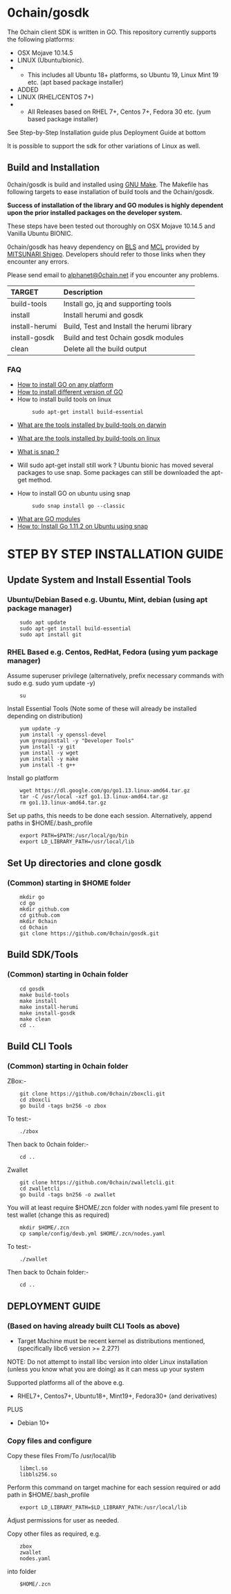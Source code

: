# 0chain/gosdk
The 0chain client SDK is written in GO. 
This repository currently supports the following platforms:
- OSX Mojave 10.14.5 
- LINUX (Ubuntu/bionic).
- - This includes all Ubuntu 18+ platforms, so Ubuntu 19, Linux Mint 19 etc. (apt based package installer)
- ADDED
- LINUX (RHEL/CENTOS 7+)
- - All Releases based on RHEL 7+, Centos 7+, Fedora 30 etc. (yum based package installer)

See Step-by-Step Installation guide plus Deployment Guide at bottom

It is possible to support the sdk for other variations of Linux as well. 

## Build and Installation 
0chain/gosdk is build and installed using [GNU Make](https://www.gnu.org/software/make/). 
The Makefile has following targets to ease installation of build tools and the 0chain/gosdk. 

**Success of installation of the library and GO modules is highly dependent upon the prior installed
packages on the developer system.**

These steps have been tested out thoroughly on OSX Mojave 10.14.5 and Vanilla Ubuntu BIONIC. 

0chain/gosdk has heavy dependency on [BLS](https://github.com/herumi/bls) and [MCL](https://github.com/herumi/mcl) 
provided by [MITSUNARI Shigeo](https://github.com/herumi). Developers should refer to those links when they encounter any errors. 

Please send email to [alphanet@0chain.net](mailto:alphanet@0chain.net) if you encounter any problems.

|TARGET       |Description   |
|:----        |:----------   |
| build-tools | Install go, jq and supporting tools|
| install     | Install herumi and gosdk|
| install-herumi |Build, Test and Install the herumi library|
| install-gosdk | Build and test 0chain gosdk modules|
| clean         | Delete all the build output |


### FAQ ###

- [How to install GO on any platform](https://golang.org/doc/install)
- [How to install different version of GO](https://golang.org/doc/install#extra_versions)
- How to install build tools on linux
```
        sudo apt-get install build-essential
``` 

- [What are the tools installed by build-tools on darwin](./_util/build_darwin.mk)
- [What are the tools installed by build-tools on linux](./_util/build_linux.mk)

- [What is snap ?](https://docs.snapcraft.io/getting-started)

- Will sudo apt-get install still work ?
  Ubuntu bionic has moved several packages to use snap. Some packages can still be downloaded
  the apt-get method. 

- How to install GO on ubuntu using snap
```.env
        sudo snap install go --classic
```
- [What are GO modules](https://github.com/golang/go/wiki/Modules)
- [How to: Install Go 1.11.2 on Ubuntu using snap](https://medium.com/@patdhlk/how-to-install-go-1-9-1-on-ubuntu-16-04-ee64c073cd79)

# STEP BY STEP INSTALLATION GUIDE
## Update System and Install Essential Tools
### Ubuntu/Debian Based e.g. Ubuntu, Mint, debian (using apt package manager)
        sudo apt update
        sudo apt-get install build-essential
        sudo apt install git

### RHEL Based e.g. Centos, RedHat, Fedora (using yum package manager)
Assume superuser privilege (alternatively, prefix necessary commands with sudo e.g. sudo yum update -y)

        su
        
Install Essential Tools (Note some of these will already be installed depending on distribution)

        yum update -y
        yum install -y openssl-devel
        yum groupinstall -y "Developer Tools"
        yum install -y git
        yum install -y wget
        yum install -y make
        yum install -t g++
        
Install go platform

        wget https://dl.google.com/go/go1.13.linux-amd64.tar.gz
        tar -C /usr/local -xzf go1.13.linux-amd64.tar.gz
        rm go1.13.linux-amd64.tar.gz
        
Set up paths, this needs to be done each session. Alternatively, append paths in $HOME/.bash_profile

        export PATH=$PATH:/usr/local/go/bin
        export LD_LIBRARY_PATH=/usr/local/lib
                
## Set Up directories and clone gosdk
### (Common) starting in $HOME folder
        mkdir go
        cd go
        mkdir github.com
        cd github.com
        mkdir 0chain
        cd 0chain
        git clone https://github.com/0chain/gosdk.git

## Build SDK/Tools
### (Common) starting in 0chain folder
        cd gosdk
        make build-tools
        make install
        make install-herumi
        make install-gosdk
        make clean
        cd ..
        
## Build CLI Tools
### (Common) starting in 0chain folder

ZBox:-

        git clone https://github.com/0chain/zboxcli.git
        cd zboxcli
        go build -tags bn256 -o zbox

To test:-
        
        ./zbox
        
Then back to 0chain folder:-

        cd ..

Zwallet

        git clone https://github.com/0chain/zwalletcli.git
        cd zwalletcli
        go build -tags bn256 -o zwallet

You will at least require $HOME/.zcn folder with nodes.yaml file present to test wallet (change this as required)

        mkdir $HOME/.zcn
        cp sample/config/devb.yml $HOME/.zcn/nodes.yaml

To test:-

        ./zwallet
        
Then back to 0chain folder:-

        cd ..

## DEPLOYMENT GUIDE
### (Based on having already built CLI Tools as above)

- Target Machine must be recent kernel as distributions mentioned, (specifically libc6 version >= 2.27?)

NOTE: Do not attempt to install libc version into older Linux installation (unless you know what you are doing) as it can mess up your system

Supported platforms all of the above e.g.
- RHEL7+, Centos7+, Ubuntu18+, Mint19+, Fedora30+ (and derivatives)

PLUS
- Debian 10+

### Copy files and configure

Copy these files From/To /usr/local/lib

        libmcl.so
        libbls256.so

Perform this command on target machine for each session required or add path in $HOME/.bash_profile

        export LD_LIBRARY_PATH=$LD_LIBRARY_PATH:/usr/local/lib

Adjust permissions for user as needed.

Copy other files as required, e.g.

        zbox
        zwallet
        nodes.yaml

into folder

        $HOME/.zcn
